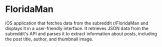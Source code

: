 # FloridaMan
iOS application that fetches data from the subreddit r/FloridaMan and displays it in a user-friendly interface. It retrieves JSON data from the subreddit's API and parses it to extract information about posts, including the post title, author, and thumbnail image.
